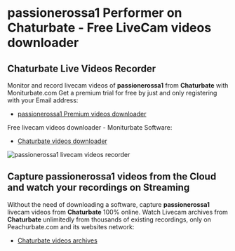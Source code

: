 # passionerossa1 Performer on Chaturbate - Free LiveCam videos downloader

## Chaturbate Live Videos Recorder

Monitor and record livecam videos of **passionerossa1** from **Chaturbate** with Moniturbate.com
Get a premium trial for free by just and only registering with your Email address:
* [passionerossa1 Premium videos downloader](https://moniturbate.com/request-demo-licence-key.html)

Free livecam videos downloader - Moniturbate Software:
* [Chaturbate videos downloader](https://moniturbate.com/moniturbate-download-software.html)

![passionerossa1 livecam videos recorder](https://peachurnet.com/templates/moniturbate-software.png)


## Capture passionerossa1 videos from the Cloud and watch your recordings on Streaming

Without the need of downloading a software, capture **passionerossa1** livecam videos from **Chaturbate** 100% online.
Watch Livecam archives from **Chaturbate** unlimitedly from thousands of existing recordings, only on Peachurbate.com and its websites network:
* [Chaturbate videos archives](https://peachurnet.com/)